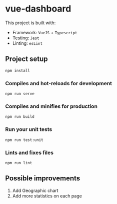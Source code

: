 # vue-dashboard

This project is built with:

- Framework: `VueJS` + `Typescript`
- Testing: `Jest` 
- Linting: `esLint`

## Project setup
```
npm install
```

### Compiles and hot-reloads for development
```
npm run serve
```

### Compiles and minifies for production
```
npm run build
```

### Run your unit tests
```
npm run test:unit
```

### Lints and fixes files
```
npm run lint
```

## Possible improvements
1) Add Geographic chart
2) Add more statistics on each page
